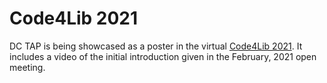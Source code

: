 # Code4Lib 2021

DC TAP is being showcased as a poster in the virtual [Code4Lib 2021](https://2021.code4lib.org/). It includes a video of the initial introduction given in the February, 2021 open meeting.
